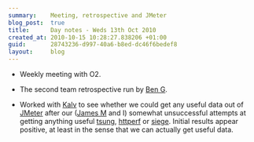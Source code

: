 ```yaml
---
summary:    Meeting, retrospective and JMeter
blog_post:  true
title:      Day notes - Weds 13th Oct 2010
created_at: 2010-10-15 10:28:27.838206 +01:00
guid:       28743236-d997-40a6-b8ed-dc46f6bedef8
layout:     blog
---
```


* Weekly meeting with O2.

* The second team retrospective run by [Ben G](http://www.techbelly.com/).

* Worked with [Kalv](http://kalv.co.uk/) to see whether we could get any useful data out of [JMeter](http://jakarta.apache.org/jmeter/) after our ([James M](http://blog.floehopper.org/) and I) somewhat unsuccessful attempts at getting anything useful [tsung](http://tsung.erlang-projects.org/), [httperf](http://www.hpl.hp.com/research/linux/httperf/) or [siege](http://www.joedog.org/index/siege-home).  Initial results appear positive, at least in the sense that we can actually get useful data.
